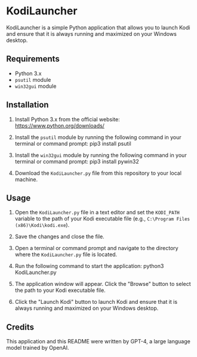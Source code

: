 # KodiLauncher

KodiLauncher is a simple Python application that allows you to launch Kodi and ensure that it is always running and maximized on your Windows desktop.

## Requirements

- Python 3.x
- `psutil` module
- `win32gui` module

## Installation

1. Install Python 3.x from the official website: https://www.python.org/downloads/
2. Install the `psutil` module by running the following command in your terminal or command prompt:
pip3 install psutil

3. Install the `win32gui` module by running the following command in your terminal or command prompt:
pip3 install pywin32

4. Download the `KodiLauncher.py` file from this repository to your local machine.

## Usage

1. Open the `KodiLauncher.py` file in a text editor and set the `KODI_PATH` variable to the path of your Kodi executable file (e.g., `C:\Program Files (x86)\Kodi\kodi.exe`).
2. Save the changes and close the file.
3. Open a terminal or command prompt and navigate to the directory where the `KodiLauncher.py` file is located.
4. Run the following command to start the application:
python3 KodiLauncher.py

5. The application window will appear. Click the "Browse" button to select the path to your Kodi executable file.
6. Click the "Launch Kodi" button to launch Kodi and ensure that it is always running and maximized on your Windows desktop.

## Credits

This application and this README were written by GPT-4, a large language model trained by OpenAI.
